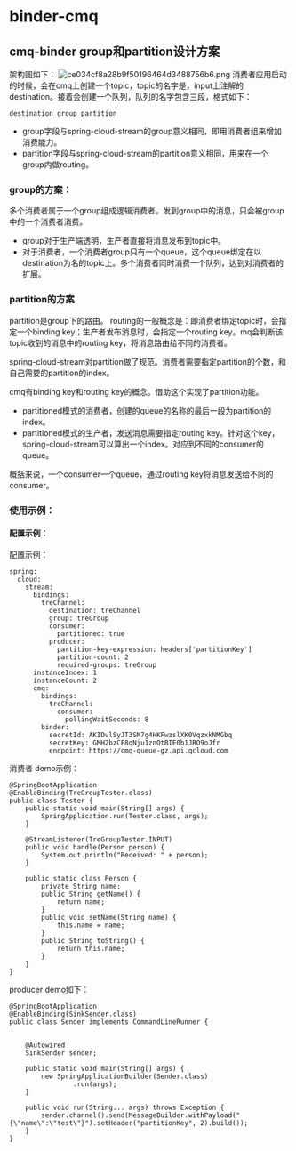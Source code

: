 # binder-cmq
## cmq-binder group和partition设计方案
架构图如下：
![ce034cf8a28b9f50196464d3488756b6.png](evernotecid://53A52B31-21DC-48D5-B982-77D4735BA458/appyinxiangcom/17142841/ENResource/p211)
消费者应用启动的时候，会在cmq上创建一个topic，topic的名字是，input上注解的destination。接着会创建一个队列，队列的名字包含三段，格式如下：
```
destination_group_partition
```

- group字段与spring-cloud-stream的group意义相同，即用消费者组来增加消费能力。
- partition字段与spring-cloud-stream的partition意义相同，用来在一个group内做routing。


### group的方案：

多个消费者属于一个group组成逻辑消费者。发到group中的消息，只会被group中的一个消费者消费。

- group对于生产端透明，生产者直接将消息发布到topic中。
- 对于消费者，一个消费者group只有一个queue，这个queue绑定在以destination为名的topic上。多个消费者同时消费一个队列，达到对消费者的扩展。


### partition的方案
partition是group下的路由。
routing的一般概念是：即消费者绑定topic时，会指定一个binding key；生产者发布消息时，会指定一个routing key。mq会判断该topic收到的消息中的routing key，将消息路由给不同的消费者。

spring-cloud-stream对partition做了规范。消费者需要指定partition的个数，和自己需要的partition的index。

cmq有binding key和routing key的概念。借助这个实现了partition功能。

- partitioned模式的消费者，创建的queue的名称的最后一段为partition的index。
- partitioned模式的生产者，发送消息需要指定routing key。针对这个key，spring-cloud-stream可以算出一个index。对应到不同的consumer的queue。

概括来说，一个consumer一个queue，通过routing key将消息发送给不同的consumer。

### 使用示例：
#### 配置示例：
配置示例：
```
spring:
  cloud:
    stream:
      bindings:
        treChannel:
          destination: treChannel
          group: treGroup
          consumer:
            partitioned: true
          producer:
            partition-key-expression: headers['partitionKey']
            partition-count: 2
            required-groups: treGroup
      instanceIndex: 1
      instanceCount: 2
      cmq:
        bindings:
          treChannel:
            consumer:
              pollingWaitSeconds: 8
        binder:
          secretId: AKIDvlSyJT3SM7g4HKFwzslXK0VqzxkNMGbq
          secretKey: GMH2bzCF8qNju1znQtBIE0b1JRO9oJfr
          endpoint: https://cmq-queue-gz.api.qcloud.com
```

消费者 demo示例：
```
@SpringBootApplication
@EnableBinding(TreGroupTester.class)
public class Tester {
    public static void main(String[] args) {
        SpringApplication.run(Tester.class, args);
    }

    @StreamListener(TreGroupTester.INPUT)
    public void handle(Person person) {
        System.out.println("Received: " + person);
    }

    public static class Person {
        private String name;
        public String getName() {
            return name;
        }
        public void setName(String name) {
            this.name = name;
        }
        public String toString() {
            return this.name;
        }
    }
}
```

producer demo如下：
```
@SpringBootApplication
@EnableBinding(SinkSender.class)
public class Sender implements CommandLineRunner {


    @Autowired
    SinkSender sender;

    public static void main(String[] args) {
        new SpringApplicationBuilder(Sender.class)
                .run(args);
    }

    public void run(String... args) throws Exception {
        sender.channel().send(MessageBuilder.withPayload("{\"name\":\"test\"}").setHeader("partitionKey", 2).build());
    }
}
```


